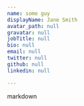 ```yaml
---
name: some guy
displayName: Jane Smith
avatar_path: null
gravatar: null
jobTitle: null
bio: null
email: null
twitter: null
github: null
linkedin: null

---
```



markdown


